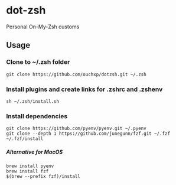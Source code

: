 # dot-zsh
Personal On-My-Zsh customs

## Usage
### Clone to ~/.zsh folder
```git clone https://github.com/ouchxp/dotzsh.git ~/.zsh```

### Install plugins and create links for .zshrc and .zshenv
```sh ~/.zsh/install.sh```

### Install dependencies
```
git clone https://github.com/pyenv/pyenv.git ~/.pyenv
git clone --depth 1 https://github.com/junegunn/fzf.git ~/.fzf
~/.fzf/install
```

##### Alternative for MacOS
```
brew install pyenv
brew install fzf
$(brew --prefix fzf)/install
```
